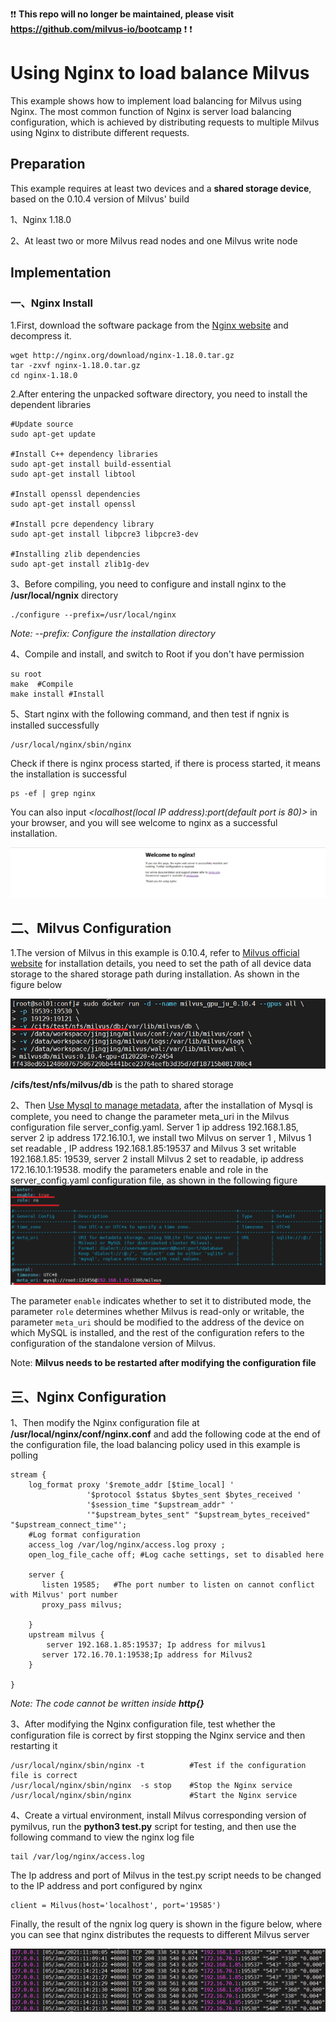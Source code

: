 :exclamation::exclamation: **This repo will no longer be maintained, please visit https://github.com/milvus-io/bootcamp** :exclamation: :exclamation:


# Using Nginx to load balance Milvus

This example shows how to implement load balancing for Milvus using Nginx. The most common function of Nginx is server load balancing configuration, which is achieved by distributing requests to multiple Milvus using Nginx to distribute different requests.

## Preparation

This example requires at least two devices and a **shared storage device**, based on the 0.10.4 version of Milvus' build

1、Nginx 1.18.0

2、At least two or more Milvus read nodes and one Milvus write node

## Implementation

### 一、Nginx Install

1.First, download the software package from the [Nginx website](http://nginx.org/en/download.html) and decompress it.

```
wget http://nginx.org/download/nginx-1.18.0.tar.gz
tar -zxvf nginx-1.18.0.tar.gz
cd nginx-1.18.0
```

2.After entering the unpacked software directory, you need to install the dependent libraries

```
#Update source
sudo apt-get update

#Install C++ dependency libraries
sudo apt-get install build-essential
sudo apt-get install libtool

#Install openssl dependencies
sudo apt-get install openssl

#Install pcre dependency library
sudo apt-get install libpcre3 libpcre3-dev

#Installing zlib dependencies
sudo apt-get install zlib1g-dev 
```

3、Before compiling, you need to configure and install nginx to the **/usr/local/ngnix** directory

```
./configure --prefix=/usr/local/nginx
```

 *Note: --prefix: Configure the installation directory*

4、Compile and install, and switch to Root if you don't have permission

```
su root
make  #Compile
make install #Install
```

5、Start nginx with the following command, and then test if ngnix is installed successfully

```
/usr/local/nginx/sbin/nginx 
```

Check if there is nginx process started, if there is process started, it means the installation is successful

```
ps -ef | grep nginx
```

You can also input *<localhost(local IP address):port(default port is 80)>* in your browser, and you will see welcome to nginx as a successful installation.

![](1.png)

## 二、Milvus Configuration

1.The version of Milvus in this example is 0.10.4, refer to [Milvus official website](https://www.milvus.io/cn/docs/v0.11.0/milvus_docker-gpu.md) for installation details, you need to set the path of all device data storage to the shared storage path during installation. As shown in the figure below

![](2.png)

 **/cifs/test/nfs/milvus/db** is the path to shared storage

2、Then [Use Mysql to manage metadata](https://www.milvus.io/cn/docs/v0.10.4/data_manage.md), after the installation of Mysql is complete, you need to change the parameter meta_uri in the Milvus configuration file server_config.yaml. Server 1 ip address 192.168.1.85, server 2 ip address 172.16.10.1, we install two Milvus on server 1 , Milvus 1 set readable , IP address 192.168.1.85:19537 and Milvus 3 set writable 192.168.1.85: 19539, server 2 install Milvus 2 set to readable, ip address 172.16.10.1:19538. modify the parameters enable and role in the server_config.yaml configuration file, as shown in the following figure![](3.png)

The parameter `enable` indicates whether to set it to distributed mode, the parameter `role` determines whether Milvus is read-only or writable, the parameter `meta_uri` should be modified to the address of the device on which MySQL is installed, and the rest of the configuration refers to the configuration of the standalone version of Milvus.

Note: **Milvus needs to be restarted after modifying the configuration file**

## 三、Nginx Configuration

1、Then modify the Nginx configuration file at **/usr/local/nginx/conf/nginx.conf** and add the following code at the end of the configuration file, the load balancing policy used in this example is polling

```
stream {
    log_format proxy '$remote_addr [$time_local] '
                 '$protocol $status $bytes_sent $bytes_received '
                 '$session_time "$upstream_addr" '
                 '"$upstream_bytes_sent" "$upstream_bytes_received" "$upstream_connect_time"';
    #Log format configuration
    access_log /var/log/nginx/access.log proxy ;
    open_log_file_cache off; #Log cache settings, set to disabled here
    
    server {
       listen 19585;   #The port number to listen on cannot conflict with Milvus' port number
       proxy_pass milvus;

    }
    upstream milvus {
        server 192.168.1.85:19537; Ip address for milvus1
       server 172.16.70.1:19538;Ip address for Milvus2
    }

}

```

*Note: The code cannot be written inside **http{}***

3、After modifying the Nginx configuration file, test whether the configuration file is correct by first stopping the Nginx service and then restarting it

```
/usr/local/nginx/sbin/nginx -t          #Test if the configuration file is correct
/usr/local/nginx/sbin/nginx  -s stop    #Stop the Nginx service
/usr/local/nginx/sbin/nginx             #Start the Nginx service
```

4、Create a virtual environment, install Milvus corresponding version of pymilvus, run the **python3 test.py** script for testing, and then use the following command to view the nginx log file

```
tail /var/log/nginx/access.log
```

The Ip address and port of Milvus in the test.py script needs to be changed to the IP address and port configured by nginx

```
client = Milvus(host='localhost', port='19585')
```

Finally, the result of the ngnix log query is shown in the figure below, where you can see that nginx distributes the requests to different Milvus server

![](4.png)



